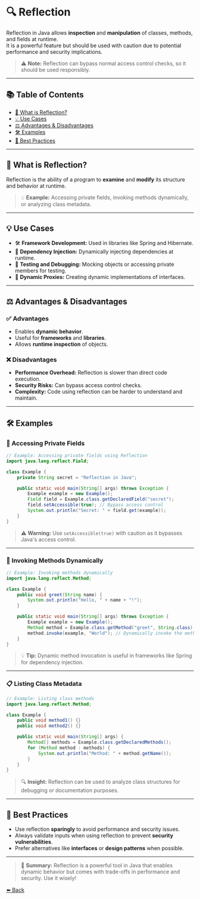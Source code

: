 # 🔍 Reflection

Reflection in Java allows **inspection** and **manipulation** of classes, methods, and fields at runtime.  
It is a powerful feature but should be used with caution due to potential performance and security implications.

> ⚠️ **Note:** Reflection can bypass normal access control checks, so it should be used responsibly.

---

## 📚 Table of Contents

- [🌟 What is Reflection?](#-what-is-reflection)
- [💡 Use Cases](#-use-cases)
- [⚖️ Advantages & Disadvantages](#-advantages--disadvantages)
- [🛠️ Examples](#-examples)
- [🚨 Best Practices](#-best-practices)

---

## 🌟 What is Reflection?

Reflection is the ability of a program to **examine** and **modify** its structure and behavior at runtime.

> 💡 **Example:** Accessing private fields, invoking methods dynamically, or analyzing class metadata.

---

## 💡 Use Cases

- 🛠️ **Framework Development:** Used in libraries like Spring and Hibernate.
- 🔄 **Dependency Injection:** Dynamically injecting dependencies at runtime.
- 🧪 **Testing and Debugging:** Mocking objects or accessing private members for testing.
- 🧩 **Dynamic Proxies:** Creating dynamic implementations of interfaces.

---

## ⚖️ Advantages & Disadvantages

### ✅ Advantages

- Enables **dynamic behavior**.
- Useful for **frameworks** and **libraries**.
- Allows **runtime inspection** of objects.

### ❌ Disadvantages

- **Performance Overhead:** Reflection is slower than direct code execution.
- **Security Risks:** Can bypass access control checks.
- **Complexity:** Code using reflection can be harder to understand and maintain.

---

## 🛠️ Examples

### 🔑 Accessing Private Fields

```java
// Example: Accessing private fields using Reflection
import java.lang.reflect.Field;

class Example {
    private String secret = "Reflection in Java";

    public static void main(String[] args) throws Exception {
        Example example = new Example();
        Field field = Example.class.getDeclaredField("secret");
        field.setAccessible(true); // Bypass access control
        System.out.println("Secret: " + field.get(example));
    }
}
```

> ⚠️ **Warning:** Use `setAccessible(true)` with caution as it bypasses Java's access control.

---

### 🧩 Invoking Methods Dynamically

```java
// Example: Invoking methods dynamically
import java.lang.reflect.Method;

class Example {
    public void greet(String name) {
        System.out.println("Hello, " + name + "!");
    }

    public static void main(String[] args) throws Exception {
        Example example = new Example();
        Method method = Example.class.getMethod("greet", String.class);
        method.invoke(example, "World"); // Dynamically invoke the method
    }
}
```

> 💡 **Tip:** Dynamic method invocation is useful in frameworks like Spring for dependency injection.

---

### 📋 Listing Class Metadata

```java
// Example: Listing class methods
import java.lang.reflect.Method;

class Example {
    public void method1() {}
    public void method2() {}

    public static void main(String[] args) {
        Method[] methods = Example.class.getDeclaredMethods();
        for (Method method : methods) {
            System.out.println("Method: " + method.getName());
        }
    }
}
```

> 🔍 **Insight:** Reflection can be used to analyze class structures for debugging or documentation purposes.

---

## 🚨 Best Practices

- Use reflection **sparingly** to avoid performance and security issues.
- Always validate inputs when using reflection to prevent **security vulnerabilities**.
- Prefer alternatives like **interfaces** or **design patterns** when possible.

---

> 📝 **Summary:** Reflection is a powerful tool in Java that enables dynamic behavior but comes with trade-offs in performance and security. Use it wisely!

[⬅️ Back](../README.md)